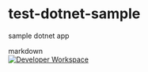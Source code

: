 # test-dotnet-sample
sample dotnet app 


markdown  
[![Developer Workspace](https://codenvy.io/factory/resources/codenvy-contribute.svg)](http://workspace.run/f?url=https://github.com/bpcarson/test-dotnet-sample)
